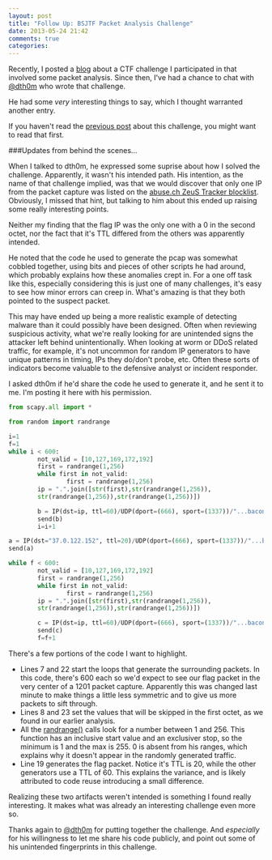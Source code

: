 ```yaml
---
layout: post
title: "Follow Up: BSJTF Packet Analysis Challenge"
date: 2013-05-24 21:42
comments: true
categories: 
---
```


Recently, I posted a [blog](http://jarmoc.com/blog/2013/05/22/bsjtf-ctf-writeup-what-in-the-name-of-zeus/) about a CTF challenge I participated in that involved some packet analysis.  Since then, I've had a chance to chat with [@dth0m](http://www.twitter.com/dth0m) who wrote that challenge.

He had some *very* interesting things to say, which I thought warranted another entry.  

If you haven't read the [previous post](http://jarmoc.com/blog/2013/05/22/bsjtf-ctf-writeup-what-in-the-name-of-zeus/) about this challenge, you might want to read that first.

<!--more-->

###Updates from behind the scenes...

When I talked to dth0m, he expressed some suprise about how I solved the challenge.  Apparently, it wasn't his intended path.  His intention, as the name of that challenge implied, was that we would discover that only one IP from the packet capture was listed on the [abuse.ch ZeuS Tracker blocklist](https://zeustracker.abuse.ch/blocklist.php).  Obviously, I missed that hint, but talking to him about this ended up raising some really interesting points.

Neither my finding that the flag IP was the only one with a 0 in the second octet, nor the fact that it's TTL differed from the others was apparently intended.

He noted that the code he used to generate the pcap was somewhat cobbled together, using bits and pieces of other scripts he had around, which probably explains how these anomalies crept in.  For a one off task like this, especially considering this is just one of many challenges, it's easy to see how minor errors can creep in.  What's amazing is that they both pointed to the suspect packet.  

This may have ended up being a more realistic example of detecting malware than it could possibly have been designed.  Often when reviewing suspicious activity, what we're really looking for are unintended signs the attacker left behind unintentionally.  When looking at worm or DDoS related traffic, for example, it's not uncommon for random IP generators to have unique patterns in timing, IPs they do/don't probe, etc.  Often these sorts of indicators become valuable to the defensive analyst or incident responder.

I asked dth0m if he'd share the code he used to generate it, and he sent it to me.  I'm posting it here with his permission.  

``` python Code for Generating Challenge PCAP
from scapy.all import *

from random import randrange

i=1
f=1
while i < 600:
        not_valid = [10,127,169,172,192]
        first = randrange(1,256)
        while first in not_valid:
                first = randrange(1,256)
        ip = ".".join([str(first),str(randrange(1,256)),
        str(randrange(1,256)),str(randrange(1,256))])

        b = IP(dst=ip, ttl=60)/UDP(dport=(666), sport=(1337))/"...bacon...I mean beacon"
        send(b)
        i=i+1

a = IP(dst="37.0.122.152", ttl=20)/UDP(dport=(666), sport=(1337))/"...bacon...I mean beacon"
send(a)

while f < 600:
        not_valid = [10,127,169,172,192]
        first = randrange(1,256)
        while first in not_valid:
                first = randrange(1,256)
        ip = ".".join([str(first),str(randrange(1,256)),
        str(randrange(1,256)),str(randrange(1,256))])

        c = IP(dst=ip, ttl=60)/UDP(dport=(666), sport=(1337))/"...bacon...I mean beacon"
        send(c)
        f=f+1
```

There's a few portions of the code I want to highlight.

- Lines 7 and 22 start the loops that generate the surrounding packets.  In this code, there's 600 each so we'd expect to see our flag packet in the very center of a 1201 packet capture.  Apparently this was changed last minute to make things a little less symmetric and to give us more packets to sift through.
- Lines 8 and 23 set the values that will be skipped in the first octet, as we found in our earlier analysis.
- All the [randrange()](http://stackoverflow.com/questions/3540431/difference-between-random-randint-vs-randrange) calls look for a number between 1 and 256.  This function has an inclusive start value and an exclusiver stop, so the minimum is 1 and the max is 255.  0 is absent from his ranges, which explains why it doesn't appear in the randomly generated traffic.
- Line 19 generates the flag packet.  Notice it's TTL is 20, while the other generators use a TTL of 60.  This explains the variance, and is likely attributed to code reuse introducing a small difference.

Realizing these two artifacts weren't intended is something I found really interesting.  It makes what was already an interesting challenge even more so.

Thanks again to [@dth0m](http://www.twitter.com/dth0m) for putting together the challenge.  And *especially* for his willingness to let me share his code publicly, and point out some of his unintended fingerprints in this challenge.

